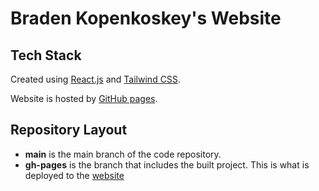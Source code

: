 # Braden Kopenkoskey's Website

## Tech Stack
Created using [React.js](https://reactjs.org/) and [Tailwind CSS](https://tailwindcss.com/).

Website is hosted by [GitHub pages](https://pages.github.com/).

## Repository Layout
* **main** is the main branch of the code repository.
* **gh-pages** is the branch that includes the built project. This is what is deployed to the [website](https://bdkopen.github.io)